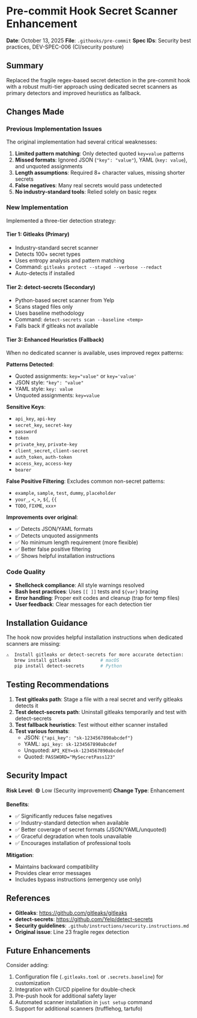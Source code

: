 # Pre-commit Hook Secret Scanner Enhancement

**Date**: October 13, 2025
**File**: `.githooks/pre-commit`
**Spec IDs**: Security best practices, DEV-SPEC-006 (CI/security posture)

## Summary

Replaced the fragile regex-based secret detection in the pre-commit hook with a robust multi-tier approach using dedicated secret scanners as primary detectors and improved heuristics as fallback.

## Changes Made

### Previous Implementation Issues

The original implementation had several critical weaknesses:

1. **Limited pattern matching**: Only detected quoted `key=value` patterns
2. **Missed formats**: Ignored JSON (`"key": "value"`), YAML (`key: value`), and unquoted assignments
3. **Length assumptions**: Required 8+ character values, missing shorter secrets
4. **False negatives**: Many real secrets would pass undetected
5. **No industry-standard tools**: Relied solely on basic regex

### New Implementation

Implemented a three-tier detection strategy:

#### Tier 1: Gitleaks (Primary)
- Industry-standard secret scanner
- Detects 100+ secret types
- Uses entropy analysis and pattern matching
- Command: `gitleaks protect --staged --verbose --redact`
- Auto-detects if installed

#### Tier 2: detect-secrets (Secondary)
- Python-based secret scanner from Yelp
- Scans staged files only
- Uses baseline methodology
- Command: `detect-secrets scan --baseline <temp>`
- Falls back if gitleaks not available

#### Tier 3: Enhanced Heuristics (Fallback)
When no dedicated scanner is available, uses improved regex patterns:

**Patterns Detected**:
- Quoted assignments: `key="value"` or `key='value'`
- JSON style: `"key": "value"`
- YAML style: `key: value`
- Unquoted assignments: `key=value`

**Sensitive Keys**:
- `api_key`, `api-key`
- `secret_key`, `secret-key`
- `password`
- `token`
- `private_key`, `private-key`
- `client_secret`, `client-secret`
- `auth_token`, `auth-token`
- `access_key`, `access-key`
- `bearer`

**False Positive Filtering**:
Excludes common non-secret patterns:
- `example`, `sample`, `test`, `dummy`, `placeholder`
- `your_`, `<`, `>`, `${`, `{{`
- `TODO`, `FIXME`, `xxx+`

**Improvements over original**:
- ✅ Detects JSON/YAML formats
- ✅ Detects unquoted assignments
- ✅ No minimum length requirement (more flexible)
- ✅ Better false positive filtering
- ✅ Shows helpful installation instructions

### Code Quality

- **Shellcheck compliance**: All style warnings resolved
- **Bash best practices**: Uses `[[ ]]` tests and `${var}` bracing
- **Error handling**: Proper exit codes and cleanup (trap for temp files)
- **User feedback**: Clear messages for each detection tier

## Installation Guidance

The hook now provides helpful installation instructions when dedicated scanners are missing:

```bash
⚠️  Install gitleaks or detect-secrets for more accurate detection:
   brew install gitleaks           # macOS
   pip install detect-secrets      # Python
```

## Testing Recommendations

1. **Test gitleaks path**: Stage a file with a real secret and verify gitleaks detects it
2. **Test detect-secrets path**: Uninstall gitleaks temporarily and test with detect-secrets
3. **Test fallback heuristics**: Test without either scanner installed
4. **Test various formats**:
   - JSON: `{"api_key": "sk-1234567890abcdef"}`
   - YAML: `api_key: sk-1234567890abcdef`
   - Unquoted: `API_KEY=sk-1234567890abcdef`
   - Quoted: `PASSWORD="MySecretPass123"`

## Security Impact

**Risk Level**: 🟢 Low (Security improvement)
**Change Type**: Enhancement

**Benefits**:
- ✅ Significantly reduces false negatives
- ✅ Industry-standard detection when available
- ✅ Better coverage of secret formats (JSON/YAML/unquoted)
- ✅ Graceful degradation when tools unavailable
- ✅ Encourages installation of professional tools

**Mitigation**:
- Maintains backward compatibility
- Provides clear error messages
- Includes bypass instructions (emergency use only)

## References

- **Gitleaks**: https://github.com/gitleaks/gitleaks
- **detect-secrets**: https://github.com/Yelp/detect-secrets
- **Security guidelines**: `.github/instructions/security.instructions.md`
- **Original issue**: Line 23 fragile regex detection

## Future Enhancements

Consider adding:
1. Configuration file (`.gitleaks.toml` or `.secrets.baseline`) for customization
2. Integration with CI/CD pipeline for double-check
3. Pre-push hook for additional safety layer
4. Automated scanner installation in `just setup` command
5. Support for additional scanners (trufflehog, tartufo)
